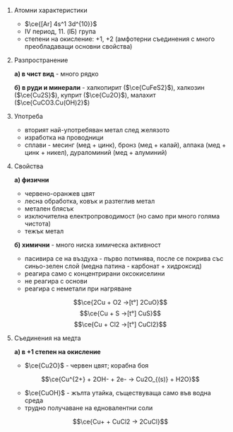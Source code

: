1. Атомни характеристики
	- $\ce{[Ar] 4s^1 3d^{10}}$
	- IV период, 11. (IБ) група
	- степени на окисление: +1, +2 (амфотерни съединения с много преобладаващи основни свойства)

2. Разпространение
	
	**а) в чист вид** - много рядко
	
	**б) в руди и минерали** - халкопирит ($\ce{CuFeS2}$), халкозин ($\ce{Cu2S}$), куприт ($\ce{Cu2O}$), малахит ($\ce{CuCO3.Cu(OH)2}$)

3. Употреба
	- вторият най-употребяван метал след желязото
	- изработка на проводници
	- сплави - месинг (мед + цинк), бронз (мед + калай), алпака (мед + цинк + никел), дураломиний (мед + алуминий)

4. Свойства
	
	**а) физични**
	- червено-оранжев цвят
	- лесна обработка, ковък и разтеглив метал
	- метален блясък
	- изключителна електропроводимост (но само при много голяма чистота)
	- тежък метал
	
	**б) химични** - много ниска химическа активност
	- пасивира се на въздуха - първо потмнява, после се покрива със синьо-зелен слой (медна патина - карбонат + хидроксид)
	- реагира само с концентрирани оксокиселини
	- не реагира с основи
	- реагира с неметали при нагряване
	
	$$\ce{2Cu + O2 ->[t°] 2CuO}$$
	$$\ce{Cu + S ->[t°] CuS}$$
	$$\ce{Cu + Cl2 ->[t°] CuCl2}$$

5. Съединения на медта
	
	**а) в +1 степен на окисление**
	- $\ce{Cu2O}$ - червен цвят; корабна боя
	
	$$\ce{Cu^{2+} + 2OH- + 2e- -> Cu2O_{(s)} + H2O}$$
	
	-  $\ce{CuOH}$ - жълта утайка, съществуваща само във водна среда
	- трудно получаване на едновалентни соли
	
	$$\ce{Cu+ + CuCl2 -> 2CuCl}$$
